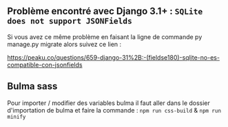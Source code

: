 ## Problème encontré avec Django 3.1+ : ```SQLite does not support JSONFields```

Si vous avez ce même problème en faisant la ligne de commande py manage.py migrate alors suivez ce lien :

https://peaku.co/questions/659-django-31%2B:-(fieldse180)-sqlite-no-es-compatible-con-jsonfields

## Bulma sass

Pour importer / modifier des variables bulma il faut aller dans le dossier d'importation de bulma et faire la commande :
``` npm run css-build ``` & ``` npm run minify ```
